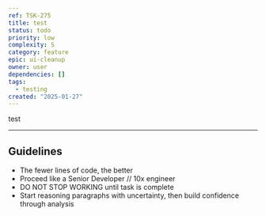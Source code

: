 ```yaml
---
ref: TSK-275
title: test
status: todo
priority: low
complexity: S
category: feature
epic: ui-cleanup
owner: user
dependencies: []
tags:
  - testing
created: "2025-01-27"
---
```


test

---

## Guidelines

- The fewer lines of code, the better
- Proceed like a Senior Developer // 10x engineer
- DO NOT STOP WORKING until task is complete
- Start reasoning paragraphs with uncertainty, then build confidence through analysis
